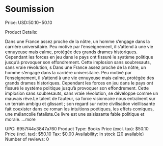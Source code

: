 # Soumission

Price: USD:$50.10-$50.10

Product Details:

Dans une France assez proche de la nôtre, un homme s’engage dans la carrière universitaire. Peu motivé par l’enseignement, il s’attend à une vie ennuyeuse mais calme, protégée des grands drames historiques. Cependant les forces en jeu dans le pays ont fissuré le système politique jusqu’à provoquer son effondrement. Cette implosion sans soubresauts, sans vraie révolution, s Dans une France assez proche de la nôtre, un homme s’engage dans la carrière universitaire. Peu motivé par l’enseignement, il s’attend à une vie ennuyeuse mais calme, protégée des grands drames historiques. Cependant les forces en jeu dans le pays ont fissuré le système politique jusqu’à provoquer son effondrement. Cette implosion sans soubresauts, sans vraie révolution, se développe comme un mauvais rêve.Le talent de l’auteur, sa force visionnaire nous entraînent sur un terrain ambigu et glissant ; son regard sur notre civilisation vieillissante fait coexister dans ce roman les intuitions poétiques, les effets comiques, une mélancolie fataliste.Ce livre est une saisissante fable politique et morale. ...more

UPC: 6957f44c3847a760
Product Type: Books
Price (excl. tax): $50.10
Price (incl. tax): $50.10
Tax: $0.00
Availability: In stock (20 available)
Number of reviews: 0